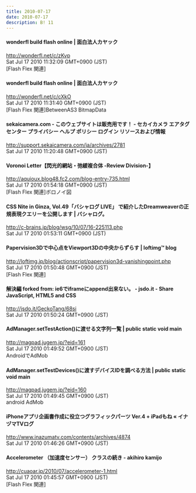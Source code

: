 ```yaml
---
title: 2010-07-17
date: 2010-07-17
description: B! 11
---
```


#### wonderfl build flash online | 面白法人カヤック
http://wonderfl.net/c/zKvp<br>
Sat Jul 17 2010 11:32:09 GMT+0900 (JST)<br>
[Flash Flex 関連]


#### wonderfl build flash online | 面白法人カヤック
http://wonderfl.net/c/cXkO<br>
Sat Jul 17 2010 11:31:40 GMT+0900 (JST)<br>
[Flash Flex 関連]BetweenAS3 BitmapData


#### sekaicamera.com - このウェブサイトは販売用です！ - セカイカメラ エアタグ センター プライバシー ヘルプ ポリシー ログイン リソースおよび情報
http://support.sekaicamera.com/ja/archives/2781<br>
Sat Jul 17 2010 11:20:48 GMT+0900 (JST)<br>


#### Voronoi Letter【閃光的網站・弛緩複合体 -Review Division-】
http://aquioux.blog48.fc2.com/blog-entry-735.html<br>
Sat Jul 17 2010 01:54:18 GMT+0900 (JST)<br>
[Flash Flex 関連]ボロノイ図


#### CSS Nite in Ginza, Vol.49「バシャログ LIVE」 で紹介したDreamweaverの正規表現クエリーを公開します | バシャログ。
http://c-brains.jp/blog/wsg/10/07/16-225113.php<br>
Sat Jul 17 2010 01:53:11 GMT+0900 (JST)<br>


####     Papervision3Dで中心点をViewport3Dの中央からずらす | loftimg™ blog
http://loftimg.jp/blog/actionscript/papervision3d-vanishingpoint.php<br>
Sat Jul 17 2010 01:50:48 GMT+0900 (JST)<br>
[Flash Flex 関連]


#### 解決編 forked from: ie6でiframeにappend出来ない。 - jsdo.it - Share JavaScript, HTML5 and CSS
http://jsdo.it/GeckoTang/68si<br>
Sat Jul 17 2010 01:50:24 GMT+0900 (JST)<br>


#### AdManager.setTestAction()に渡せる文字列一覧 | public static void main
http://magpad.jugem.jp/?eid=161<br>
Sat Jul 17 2010 01:49:52 GMT+0900 (JST)<br>
AndroidでAdMob


#### AdManager.setTestDevices()に渡すデバイスIDを調べる方法 | public static void main
http://magpad.jugem.jp/?eid=160<br>
Sat Jul 17 2010 01:49:45 GMT+0900 (JST)<br>
android AdMob


#### iPhoneアプリ企画書作成に役立つグラフィックパーツ Ver.4 + iPadもね « イナヅマTVログ
http://www.inazumatv.com/contents/archives/4874<br>
Sat Jul 17 2010 01:46:26 GMT+0900 (JST)<br>


#### Accelerometer （加速度センサー） クラスの続き - akihiro kamijo
http://cuaoar.jp/2010/07/accelerometer-1.html<br>
Sat Jul 17 2010 01:45:57 GMT+0900 (JST)<br>
[Flash Flex 関連]


